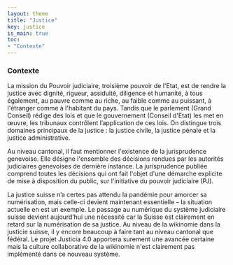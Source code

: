 ```yaml
---
layout: theme
title: "Justice"
key: justice
is_main: true
toc:
- "Contexte"
---
```


### Contexte
La mission du Pouvoir judiciaire, troisième pouvoir de l'Etat, est de rendre la justice avec dignité, rigueur, assiduité, diligence et humanité, à tous également, 
au pauvre comme au riche, au faible comme au puissant, à l'étranger comme à l'habitant du pays. Tandis que le parlement (Grand Conseil) rédige des lois et 
que le gouvernement (Conseil d'Etat) les met en œuvre, les tribunaux contrôlent l’application de ces lois. On distingue trois domaines principaux de la justice : 
la justice civile, la justice pénale et la justice administrative.

Au niveau cantonal, il faut mentionner l'existence de la jurisprudence genevoise. Elle désigne l'ensemble des décisions rendues par les autorités judiciaires genevoises de dernière instance.
La jurisprudence publiée comprend toutes les décisions qui ont fait l'objet d'une démarche explicite de mise à disposition du public, sur l'initiative du pouvoir 
judiciaire (PJ). 

La justice suisse n’a certes pas attendu la pandémie pour amorcer sa numérisation, mais celle-ci devient maintenant essentielle – la situation actuelle en est un exemple. 
Le passage au numérique du système judiciaire suisse devient aujourd’hui une nécessité car la Suisse est clairement en retard sur la numérisation de sa justice.
Au niveau de la wikinomie dans la justicie suisse, il y encore beaucoup à faire tant au niveau cantonal que fédéral. Le projet Justicia 4.0 apportera 
surement une avancée certaine mais la culture collaborative de la wikinomie n'est clairement pas implémenté dans ce nouveau système.
